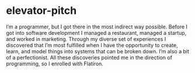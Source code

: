 # elevator-pitch
I’m a programmer, but I got there in the most indirect way possible. Before I got into software development I managed a restaurant, managed a startup, and worked in marketing. Through my diverse set of experiences I discovered that I’m most fulfilled when I have the opportunity to create, learn, and model things into systems that can be broken down. I’m also a bit of a perfectionist. All these discoveries pointed me in the direction of programming, so I enrolled with Flatiron.
